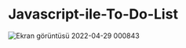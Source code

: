# Javascript-ile-To-Do-List

![Ekran görüntüsü 2022-04-29 000843](https://user-images.githubusercontent.com/84620334/165848423-7e387c05-3686-4fba-ab4c-36f83d62c998.png)
